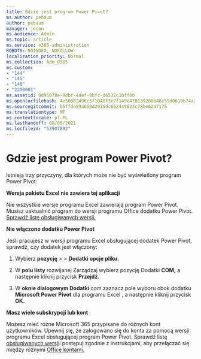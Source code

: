 ```yaml
---
title: Gdzie jest program Power Pivot?
ms.author: pebaum
author: pebaum
manager: jecon
ms.audience: Admin
ms.topic: article
ms.service: o365-administration
ROBOTS: NOINDEX, NOFOLLOW
localization_priority: Normal
ms.collection: Adm_O365
ms.custom:
- "144"
- "145"
- "146"
- "2200001"
ms.assetid: 0d95078e-9dbf-4def-8bfc-d6532c1bff00
ms.openlocfilehash: 4e50382496c5f1040f3e7f149e4781392b8b48c59d0619b74a20ea324ebc8995
ms.sourcegitcommit: b5f7da89a650d2915dc652449623c78be6247175
ms.translationtype: MT
ms.contentlocale: pl-PL
ms.lasthandoff: 08/05/2021
ms.locfileid: "53907892"
---
```

# <a name="where-is-power-pivot"></a>Gdzie jest program Power Pivot?

Istnieją trzy przyczyny, dla których może nie być wyświetlony program Power Pivot:
  
**Wersja pakietu Excel nie zawiera tej aplikacji**
  
Nie wszystkie wersje programu Excel zawierają program Power Pivot. Musisz uaktualnić program do wersji programu Office dodatku Power Pivot. [Sprawdź listę obsługiwanych wersji.](https://support.office.com/article/aa64e217-4b6e-410b-8337-20b87e1c2a4b.aspx)
  
**Nie włączono dodatku Power Pivot**
  
Jeśli pracujesz w wersji programu Excel obsługującej dodatek Power Pivot, sprawdź, czy dodatek jest włączony:
  
1. Wybierz **pozycję** \>  \> **Dodatki opcje pliku.**

2. W **polu listy** rozwijanej Zarządzaj wybierz pozycję Dodatki **COM,** a następnie kliknij przycisk **Przejdź**.

3. W **oknie dialogowym Dodatki** com zaznacz pole wyboru obok dodatku **Microsoft Power Pivot** dla programu Excel , a następnie kliknij przycisk **OK.**

**Masz wiele subskrypcji lub kont**
  
Możesz mieć różne Microsoft 365 przypisane do różnych kont użytkowników. Upewnij się, że zalogowano się do konta za pomocą wersji programu Excel obsługującej program Power Pivot. Sprawdź listę [obsługiwanych wersji](https://support.office.com/article/aa64e217-4b6e-410b-8337-20b87e1c2a4b.aspx)i postępuj zgodnie z instrukcjami, aby przełączać się między różnymi [Office kontami.](https://support.office.com/article/b9582171-fd1f-4284-9846-bdd72bb28426.aspx#BKMK_WebSwitchAccounts)
